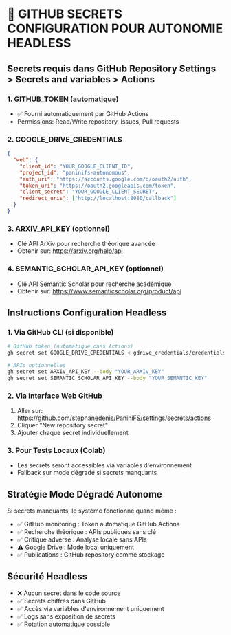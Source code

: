 # 🔐 GITHUB SECRETS CONFIGURATION POUR AUTONOMIE HEADLESS

## Secrets requis dans GitHub Repository Settings > Secrets and variables > Actions

### 1. GITHUB_TOKEN (automatique)
- ✅ Fourni automatiquement par GitHub Actions
- Permissions: Read/Write repository, Issues, Pull requests

### 2. GOOGLE_DRIVE_CREDENTIALS
```json
{
  "web": {
    "client_id": "YOUR_GOOGLE_CLIENT_ID",
    "project_id": "paninifs-autonomous", 
    "auth_uri": "https://accounts.google.com/o/oauth2/auth",
    "token_uri": "https://oauth2.googleapis.com/token",
    "client_secret": "YOUR_GOOGLE_CLIENT_SECRET",
    "redirect_uris": ["http://localhost:8080/callback"]
  }
}
```

### 3. ARXIV_API_KEY (optionnel)
- Clé API ArXiv pour recherche théorique avancée
- Obtenir sur: https://arxiv.org/help/api

### 4. SEMANTIC_SCHOLAR_API_KEY (optionnel) 
- Clé API Semantic Scholar pour recherche académique
- Obtenir sur: https://www.semanticscholar.org/product/api

## Instructions Configuration Headless

### 1. Via GitHub CLI (si disponible)
```bash
# GitHub token (automatique dans Actions)
gh secret set GOOGLE_DRIVE_CREDENTIALS < gdrive_credentials/credentials.json

# APIs optionnelles
gh secret set ARXIV_API_KEY --body "YOUR_ARXIV_KEY"
gh secret set SEMANTIC_SCHOLAR_API_KEY --body "YOUR_SEMANTIC_KEY"
```

### 2. Via Interface Web GitHub
1. Aller sur: https://github.com/stephanedenis/PaniniFS/settings/secrets/actions
2. Cliquer "New repository secret"
3. Ajouter chaque secret individuellement

### 3. Pour Tests Locaux (Colab)
- Les secrets seront accessibles via variables d'environnement
- Fallback sur mode dégradé si secrets manquants

## Stratégie Mode Dégradé Autonome

Si secrets manquants, le système fonctionne quand même :
- ✅ GitHub monitoring : Token automatique GitHub Actions
- ✅ Recherche théorique : APIs publiques sans clé  
- ✅ Critique adverse : Analyse locale sans APIs
- ⚠️ Google Drive : Mode local uniquement
- ✅ Publications : GitHub repository comme stockage

## Sécurité Headless

- ❌ Aucun secret dans le code source
- ✅ Secrets chiffrés dans GitHub
- ✅ Accès via variables d'environnement uniquement
- ✅ Logs sans exposition de secrets
- ✅ Rotation automatique possible
